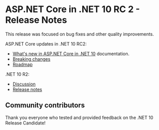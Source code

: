 # ASP.NET Core in .NET 10 RC 2 - Release Notes

This release was focused on bug fixes and other quality improvements.

ASP.NET Core updates in .NET 10 RC2:

- [What's new in ASP.NET Core in .NET 10](https://learn.microsoft.com/aspnet/core/release-notes/aspnetcore-10.0) documentation.
- [Breaking changes](https://docs.microsoft.com/dotnet/core/compatibility/10.0#aspnet-core)
- [Roadmap](https://aka.ms/aspnet/roadmap)

.NET 10 R2:

- [Discussion](https://aka.ms/dotnet/10/rc2)
- [Release notes](README.md)

## Community contributors

Thank you everyone who tested and provided feedback on the .NET 10 Release Candidate!
